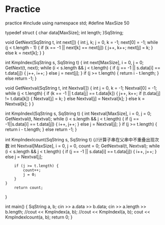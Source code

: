 # Practice
practice
#include<iostream>
using namespace std;
#define MaxSize 50

typedef struct {
    char data[MaxSize];
    int length;
}SqString;

void GetNext(SqString t, int next[]) {
    int j, k;
    j = 0, k = -1;
    next[0] = -1;
    while (j < t.length - 1) {
        if (k == -1 || next[k] == next[j]) {
            j++, k++;
            next[j] = k;
        }
        else k = next[k];
    }
}

int KmpIndex(SqString s, SqString t) {
    int next[MaxSize], i = 0, j = 0;
    GetNext(t, next);
    while (i < s.length && j < t.length) {
        if (j == -1 || s.data[i] == t.data[j]) {
            j++, i++;
        }
        else j = next[j];
    }
    if (j >= t.length) {
        return i - t.length;
    }
    else return -1;
}

void GetNextval(SqString t, int Nextval[]) {
    int j = 0, k = -1;
    Nextval[0] = -1;
    while (j < t.length) {
        if (k == -1 || t.data[j] == t.data[k]) {
            j++, k++;
            if (t.data[j] != t.data[k]) {
                Nextval[j] = k;
            }
            else Nextval[j] = Nextval[k];
        }
        else k = Nextval[k];
   }
}

int KmpIndexl(SqString s, SqString t) {
    int Nextval[MaxSize], i = 0, j = 0;
    GetNextval(t, Nextval);
    while (i < s.length && j < t.length) {
        if (j == -1||s.data[i] == t.data[j]) {
            i++, j++;
        }
        else j = Nextval[j];
    }
    if (j >= t.length) {
        return i - t.length;
    }
    else return -1;
}

int KmpIndexlcount(SqString s, SqString t) {//计算子串在父串中不重叠出现次数
    int Nextval[MaxSize], i = 0, j = 0, count = 0;
    GetNextval(t, Nextval);
    while (i < s.length && j < t.length) {
        if (j == -1 || s.data[i] == t.data[j]) {
            i++, j++;
        }
        else j = Nextval[j];

        if (j >= t.length) {
            count++;
            j = 0;
        }
    }
        return count;
}

int main() {
    SqString a, b;
    cin >> a.data >> b.data;
    cin >> a.length >> b.length;
    //cout << KmpIndex(a, b);
    //cout << KmpIndexl(a, b);
    cout << KmpIndexlcount(a, b);
    return 0;
}
